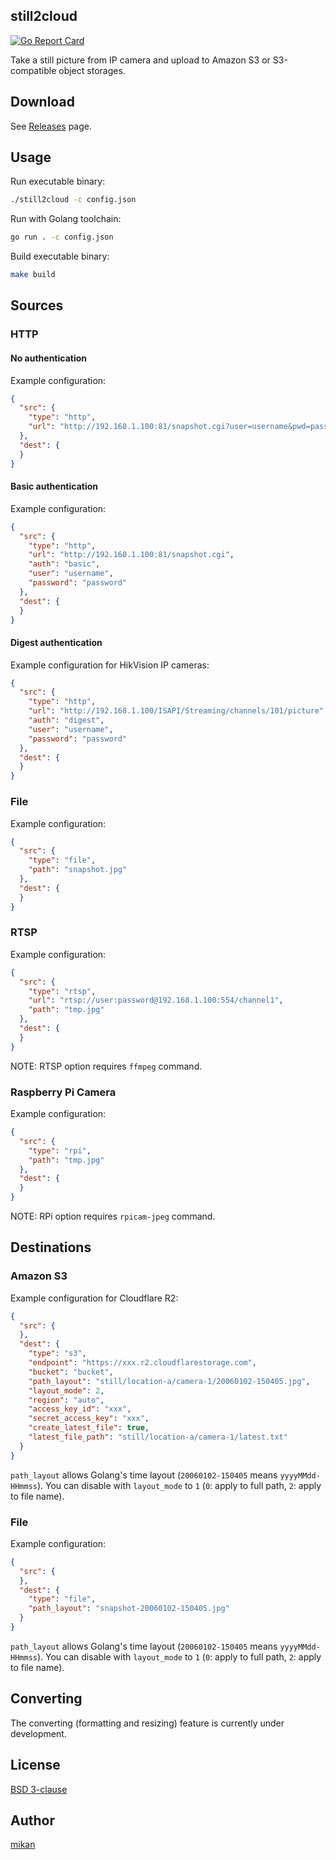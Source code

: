 still2cloud
-----------

[![Go Report Card](https://goreportcard.com/badge/github.com/mikan/still2cloud)](https://goreportcard.com/report/github.com/mikan/still2cloud)

Take a still picture from IP camera and upload to Amazon S3 or S3-compatible object storages.

## Download

See [Releases](https://github.com/mikan/still2cloud/releases) page.

## Usage

Run executable binary:

```sh
./still2cloud -c config.json
```

Run with Golang toolchain:

```sh
go run . -c config.json
```

Build executable binary:

```sh
make build
```

## Sources

### HTTP

#### No authentication

Example configuration:

```json
{
  "src": {
    "type": "http",
    "url": "http://192.168.1.100:81/snapshot.cgi?user=username&pwd=password"
  },
  "dest": {
  }
}
```

#### Basic authentication

Example configuration:

```json
{
  "src": {
    "type": "http",
    "url": "http://192.168.1.100:81/snapshot.cgi",
    "auth": "basic",
    "user": "username",
    "password": "password"
  },
  "dest": {
  }
}
```

#### Digest authentication

Example configuration for HikVision IP cameras:

```json
{
  "src": {
    "type": "http",
    "url": "http://192.168.1.100/ISAPI/Streaming/channels/101/picture",
    "auth": "digest",
    "user": "username",
    "password": "password"
  },
  "dest": {
  }
}
```

### File

Example configuration:

```json
{
  "src": {
    "type": "file",
    "path": "snapshot.jpg"
  },
  "dest": {
  }
}
```

### RTSP

Example configuration:

```json
{
  "src": {
    "type": "rtsp",
    "url": "rtsp://user:password@192.168.1.100:554/channel1",
    "path": "tmp.jpg"
  },
  "dest": {
  }
}
```

NOTE: RTSP option requires `ffmpeg` command.

### Raspberry Pi Camera

Example configuration:

```json
{
  "src": {
    "type": "rpi",
    "path": "tmp.jpg"
  },
  "dest": {
  }
}
```

NOTE: RPi option requires `rpicam-jpeg` command.

## Destinations

### Amazon S3

Example configuration for Cloudflare R2:

```json
{
  "src": {
  },
  "dest": {
    "type": "s3",
    "endpoint": "https://xxx.r2.cloudflarestorage.com",
    "bucket": "bucket",
    "path_layout": "still/location-a/camera-1/20060102-150405.jpg",
    "layout_mode": 2,
    "region": "auto",
    "access_key_id": "xxx",
    "secret_access_key": "xxx",
    "create_latest_file": true,
    "latest_file_path": "still/location-a/camera-1/latest.txt"
  }
}
```

`path_layout` allows Golang's time layout (`20060102-150405` means `yyyyMMdd-HHmmss`).
You can disable with `layout_mode` to `1` (`0`: apply to full path, `2`: apply to file name).

### File

Example configuration:

```json
{
  "src": {
  },
  "dest": {
    "type": "file",
    "path_layout": "snapshot-20060102-150405.jpg"
  }
}
```

`path_layout` allows Golang's time layout (`20060102-150405` means `yyyyMMdd-HHmmss`).
You can disable with `layout_mode` to `1` (`0`: apply to full path, `2`: apply to file name).

## Converting

The converting (formatting and resizing) feature is currently under development.

## License

[BSD 3-clause](LICENSE)

## Author

[mikan](https://github.com/mikan)
